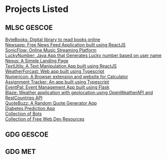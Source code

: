# Projects Listed

## MLSC GESCOE

[ByteBooks: Digital library to read books online](https://github.com/mlscgescoe/bytebooks)<br/>
[Newsapp: Free News Feed Application built using ReactJS](https://github.com/mlscgescoe/NewsApp)<br/>
[SonicFlow: Online Music Streaming Platform](https://github.com/mlscgescoe/SonicFlow)<br/>
[LuckyNumber: Java App that Generates Lucky number based on user name](https://github.com/mlscgescoe/Lucky-Number)<br/>
[Nexus: A Simple Landing Page](https://github.com/mlscgescoe/nexus)<br/>
[TextUtils: A Text Manipulation App built using ReactJS](https://github.com/mlscgescoe/TextUtils)<br/>
[WeatherForcast: Web app built using Typescript](https://github.com/mlscgescoe/WeatherApp)<br/>
[Numericon: A Browser extension and website for Calculator](https://github.com/mlscgescoe/Numericon)<br/>
[Assignment Tracker: An app built using Typescript](https://github.com/mlscgescoe/Assignment-Tracker-using-TypeScript-)<br/>
[EventPal: Event Management App built using Flask](https://github.com/mlscgescoe/Flask-web-app-EventPal)<br/>
[Blaze: Weather application with geolocation using OpenWeatherAPI and RestCountries API](https://github.com/mlscgescoe/Blaze)<br/>
[QuoteBuzz: A Random Quote Generator App](https://github.com/mlscgescoe/QuoteBuzz)<br/>
[Diabetes Prediction App](https://github.com/mlscgescoe/Diabetes-prediction-webapp)<br/>
[Collection of Bots](https://github.com/mlscgescoe/bots-collection)<br/>
[Collection of Free Web Dev Resources](https://github.com/mlscgescoe/free-web-development-resources)<br/>

## GDG GESCOE

## GDG MET